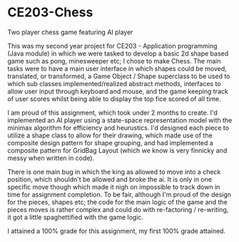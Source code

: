 # CE203-Chess
Two player chess game featuring AI player  
  
This was my second year project for CE203 - Application programming (Java module) in which we were tasked to develop a basic 2d shape based game such as pong, minesweeper etc; I chose to make Chess. The main tasks were to have a main user interface in which shapes could be moved, translated, or transformed, a Game Object / Shape superclass to be used to which sub classes implemented/realized abstract methods, interfaces to allow user input through keyboard and mouse, and the game keeping track of user scores whilst being able to display the top fice scored of all time.  
  
I am proud of this assignment, which took under 2 months to create. I'd implemented an AI player using a state-space representation model with the minimax algorithm for efficiency and heurustics. I'd designed each piece to utilize a shape class to allow for their drawing, which made use of the composite design pattern for shape grouping, and had implemented a composite pattern for GridBag Layout (which we know is very finnicky and messy when written in code).  
  
There is one main bug in which the king as allowed to move into a check position, which shouldn't be allowed and broke the ai. It is only in one specific move though which made it nigh on impossible to track down in time for assignment completion. To be fair, although I'm proud of the design for the pieces, shapes etc; the code for the main logic of the game and the pieces moves is rather complex and could do with re-factoring / re-writing, it got a little spaghettified with the game logic. 
  
I attained a 100% grade for this assignment, my first 100% grade attained.
